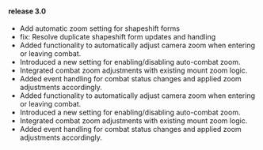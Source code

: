 #### release 3.0

- Add automatic zoom setting for shapeshift forms
- fix: Resolve duplicate shapeshift form updates and handling
- Added functionality to automatically adjust camera zoom when entering or leaving combat.
- Introduced a new setting for enabling/disabling auto-combat zoom.
- Integrated combat zoom adjustments with existing mount zoom logic.
- Added event handling for combat status changes and applied zoom adjustments accordingly.
- Added functionality to automatically adjust camera zoom when entering or leaving combat.
- Introduced a new setting for enabling/disabling auto-combat zoom.
- Integrated combat zoom adjustments with existing mount zoom logic.
- Added event handling for combat status changes and applied zoom adjustments accordingly.
